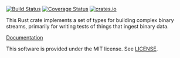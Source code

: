 [![Build Status](https://travis-ci.org/luser/rust-test-assembler.svg?branch=master)](https://travis-ci.org/luser/rust-test-assembler) [![Coverage Status](https://coveralls.io/repos/github/luser/rust-test-assembler/badge.svg?branch=master)](https://coveralls.io/github/luser/rust-test-assembler?branch=master) [![crates.io](https://img.shields.io/crates/v/test-assembler.svg)](https://crates.io/crates/test-assembler)

This Rust crate implements a set of types for building complex binary streams, primarily for writing tests of things that ingest binary data.

[Documentation](http://luser.github.io/rust-project-docs/test-assembler/test_assembler/)

This software is provided under the MIT license. See [LICENSE](LICENSE).
